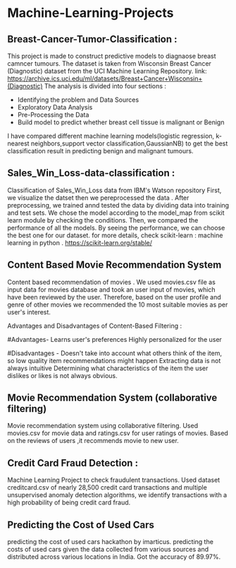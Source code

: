 # Machine-Learning-Projects

## Breast-Cancer-Tumor-Classification :

This project is made to construct predictive models to diagnaose breast camncer tumours. The dataset is taken from Wisconsin Breast Cancer (Diagnostic) dataset from the UCI Machine Learning Repository. link: https://archive.ics.uci.edu/ml/datasets/Breast+Cancer+Wisconsin+(Diagnostic) The analysis is divided into four sections :

- Identifying the problem and Data Sources 
- Exploratory Data Analysis 
- Pre-Processing the Data 
- Build model to predict whether breast cell tissue is malignant or Benign

I have compared different machine learning models(logistic regression, k-nearest neighbors,support vector classification,GaussianNB) to get the best classification result in predicting benign and malignant tumours.

## Sales_Win_Loss-data-classification :

Classification of Sales_Win_Loss data from IBM's Watson repository First, we visualize the datset then we pereprocessed the data . After preprocessing, we trained annd tested the data by dividing data into training and test sets. We chose the model according to the model_map from scikit learn module by checking the conditions. Then, we compared the performance of all the models. By seeing the performance, we can choose the best one for our dataset. for more details, check scikit-learn : machine learning in python . https://scikit-learn.org/stable/


## Content Based Movie Recommendation System

Content based recommendation of movies . We used movies.csv file as input data for movies database and took an user input of movies, which have been reviewed by the user. Therefore, based on the user profile and genre of other movies we recommended the 10 most suitable movies as per user's interest.

Advantages and Disadvantages of Content-Based Filtering :

#Advantages- Learns user's preferences Highly personalized for the user

#Disadvantages - Doesn't take into account what others think of the item, so low quality item recommendations might happen Extracting data is not always intuitive Determining what characteristics of the item the user dislikes or likes is not always obvious.


## Movie Recommendation System (collaborative filtering)

Movie recommendation system using collaborative filtering. Used movies.csv for movie data and ratings.csv for user ratings of movies.
Based on the reviews of users ,it recommends movie to new user.


## Credit Card Fraud Detection :

Machine Learning Project to check fraudulent transactions. Used dataset creditcard.csv of  nearly 28,500 credit card transactions and multiple unsupervised anomaly detection algorithms, we  identify transactions with a high probability of being credit card fraud.  

## Predicting the Cost of Used Cars

predicting the cost of used cars hackathon by imarticus.
predicting the costs of used cars given the data collected from various sources and distributed across various locations in India.
Got the accuracy of 89.97%.
